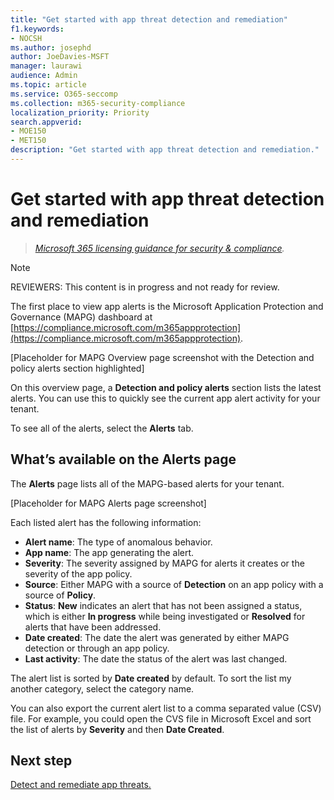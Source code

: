 ```yaml
---
title: "Get started with app threat detection and remediation"
f1.keywords:
- NOCSH
ms.author: josephd
author: JoeDavies-MSFT
manager: laurawi
audience: Admin
ms.topic: article
ms.service: O365-seccomp
ms.collection: m365-security-compliance
localization_priority: Priority
search.appverid: 
- MOE150
- MET150
description: "Get started with app threat detection and remediation."
---
```


# Get started with app threat detection and remediation

>*[Microsoft 365 licensing guidance for security & compliance](https://aka.ms/ComplianceSD).*

>[!Note]
>REVIEWERS: This content is in progress and not ready for review.
>

The first place to view app alerts is the Microsoft Application Protection and Governance (MAPG) dashboard at [https://compliance.microsoft.com/m365appprotection](https://compliance.microsoft.com/m365appprotection).

\[Placeholder for MAPG Overview page screenshot with the Detection and policy alerts section highlighted]

On this overview page, a **Detection and policy alerts** section lists the latest alerts. You can use this to quickly see the current app alert activity for your tenant.

To see all of the alerts, select the **Alerts** tab.

## What’s available on the Alerts page

The **Alerts** page lists all of the MAPG-based alerts for your tenant.

\[Placeholder for MAPG Alerts page screenshot]

Each listed alert has the following information:

- **Alert name**: The type of anomalous behavior.
- **App name**: The app generating the alert.
- **Severity**: The severity assigned by MAPG for alerts it creates or the severity of the app policy.
- **Source**: Either MAPG with a source of **Detection** on an app policy with a source of **Policy**.
- **Status**: **New** indicates an alert that has not been assigned a status, which is either **In progress** while being investigated or **Resolved** for alerts that have been addressed.
- **Date created**: The date the alert was generated by either MAPG detection or through an app policy.
- **Last activity**: The date the status of the alert was last changed.

The alert list is sorted by **Date created** by default. To sort the list my another category, select the category name.

You can also export the current alert list to a comma separated value (CSV) file. For example, you could open the CVS file in Microsoft Excel and sort the list of alerts by **Severity** and then **Date Created**.

## Next step

[Detect and remediate app threats.](mapg-detect-remediate-detect-threats.md)

